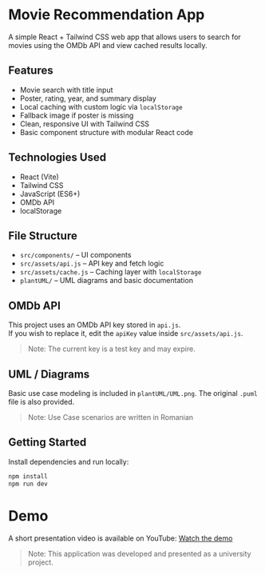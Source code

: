 # Movie Recommendation App

A simple React + Tailwind CSS web app that allows users to search for movies using the OMDb API and view cached results locally.

## Features

- Movie search with title input
- Poster, rating, year, and summary display
- Local caching with custom logic via `localStorage`
- Fallback image if poster is missing
- Clean, responsive UI with Tailwind CSS
- Basic component structure with modular React code

## Technologies Used

- React (Vite)
- Tailwind CSS
- JavaScript (ES6+)
- OMDb API
- localStorage

## File Structure

- `src/components/` – UI components
- `src/assets/api.js` – API key and fetch logic
- `src/assets/cache.js` – Caching layer with `localStorage`
- `plantUML/` – UML diagrams and basic documentation

## OMDb API

This project uses an OMDb API key stored in `api.js`.  
If you wish to replace it, edit the `apiKey` value inside `src/assets/api.js`.

> Note: The current key is a test key and may expire.

## UML / Diagrams

Basic use case modeling is included in `plantUML/UML.png`. The original `.puml` file is also provided.
> Note: Use Case scenarios are written in Romanian

## Getting Started

Install dependencies and run locally:

```bash
npm install
npm run dev
```

# Demo
A short presentation video is available on YouTube:
[Watch the demo](https://youtu.be/Anb6L653J8Q)


> Note: This application was developed and presented as a university project.
